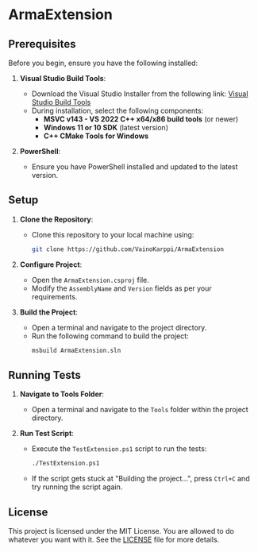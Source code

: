 # ArmaExtension

## Prerequisites

Before you begin, ensure you have the following installed:

1. **Visual Studio Build Tools**:
    - Download the Visual Studio Installer from the following link:
      [Visual Studio Build Tools](https://aka.ms/vs/17/release/vs_BuildTools.exe)
    - During installation, select the following components:
        - **MSVC v143 - VS 2022 C++ x64/x86 build tools** (or newer)
        - **Windows 11 or 10 SDK** (latest version)
        - **C++ CMake Tools for Windows**

2. **PowerShell**:
    - Ensure you have PowerShell installed and updated to the latest version.

## Setup

1. **Clone the Repository**:
    - Clone this repository to your local machine using:
      ```sh
      git clone https://github.com/VainoKarppi/ArmaExtension
      ```

2. **Configure Project**:
    - Open the `ArmaExtension.csproj` file.
    - Modify the `AssemblyName` and `Version` fields as per your requirements.

3. **Build the Project**:
    - Open a terminal and navigate to the project directory.
    - Run the following command to build the project:
      ```sh
      msbuild ArmaExtension.sln
      ```

## Running Tests

1. **Navigate to Tools Folder**:
    - Open a terminal and navigate to the `Tools` folder within the project directory.

2. **Run Test Script**:
    - Execute the `TestExtension.ps1` script to run the tests:
      ```sh
      ./TestExtension.ps1
      ```
    - If the script gets stuck at "Building the project...", press `Ctrl+C` and try running the script again.

## License

This project is licensed under the MIT License. You are allowed to do whatever you want with it. See the [LICENSE](./LICENSE.MD) file for more details.